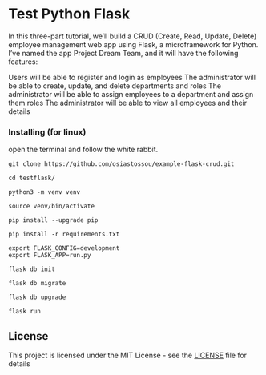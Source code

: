 # Test Python Flask

In this three-part tutorial, we’ll build a CRUD (Create, Read, Update, Delete) employee management web app using Flask, a microframework for Python. I’ve named the app Project Dream Team, and it will have the following features:

Users will be able to register and login as employees
The administrator will be able to create, update, and delete departments and roles
The administrator will be able to assign employees to a department and assign them roles
The administrator will be able to view all employees and their details
 

 
### Installing (for linux)

open the terminal and follow the white rabbit.


```
git clone https://github.com/osiastossou/example-flask-crud.git
```
```
cd testflask/
```
```
python3 -m venv venv
```
```
source venv/bin/activate
```
```
pip install --upgrade pip
```
```
pip install -r requirements.txt
```
```
export FLASK_CONFIG=development
export FLASK_APP=run.py
```
```
flask db init
```
```
flask db migrate
```
```
flask db upgrade
```
```
flask run
```

## License

This project is licensed under the MIT License - see the [LICENSE](LICENSE) file for details
